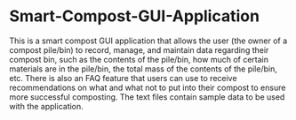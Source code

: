 # Smart-Compost-GUI-Application
This is a smart compost GUI application that allows the user (the owner of a compost pile/bin) to record, manage, and maintain data regarding their compost bin, such as the contents of the pile/bin, how much of certain materials are in the pile/bin, the total mass of the contents of the pile/bin, etc. There is also an FAQ feature that users can use to receive recommendations on what and what not to put into their compost to ensure more successful composting. The text files contain sample data to be used with the application. 
